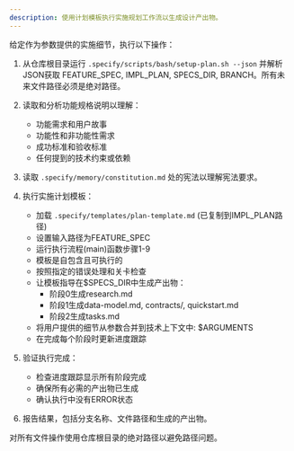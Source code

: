 ```yaml
---
description: 使用计划模板执行实施规划工作流以生成设计产出物。
---
```


给定作为参数提供的实施细节，执行以下操作：

1. 从仓库根目录运行 `.specify/scripts/bash/setup-plan.sh --json` 并解析JSON获取 FEATURE_SPEC, IMPL_PLAN, SPECS_DIR, BRANCH。所有未来文件路径必须是绝对路径。
2. 读取和分析功能规格说明以理解：
   - 功能需求和用户故事
   - 功能性和非功能性需求
   - 成功标准和验收标准
   - 任何提到的技术约束或依赖

3. 读取 `.specify/memory/constitution.md` 处的宪法以理解宪法要求。

4. 执行实施计划模板：
   - 加载 `.specify/templates/plan-template.md` (已复制到IMPL_PLAN路径)
   - 设置输入路径为FEATURE_SPEC
   - 运行执行流程(main)函数步骤1-9
   - 模板是自包含且可执行的
   - 按照指定的错误处理和关卡检查
   - 让模板指导在$SPECS_DIR中生成产出物：
     * 阶段0生成research.md
     * 阶段1生成data-model.md, contracts/, quickstart.md
     * 阶段2生成tasks.md
   - 将用户提供的细节从参数合并到技术上下文中: $ARGUMENTS
   - 在完成每个阶段时更新进度跟踪

5. 验证执行完成：
   - 检查进度跟踪显示所有阶段完成
   - 确保所有必需的产出物已生成
   - 确认执行中没有ERROR状态

6. 报告结果，包括分支名称、文件路径和生成的产出物。

对所有文件操作使用仓库根目录的绝对路径以避免路径问题。
